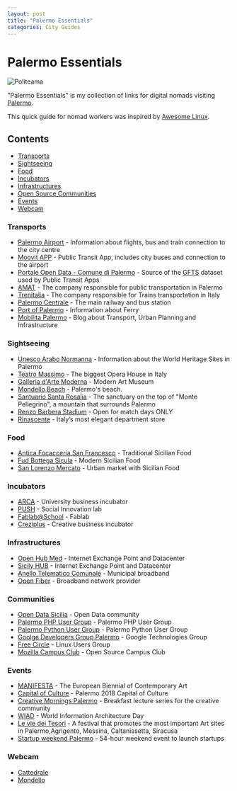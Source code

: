 ```yaml
---
layout: post
title: "Palermo Essentials"
categories: City Guides
---
```


# Palermo Essentials

![Politeama](https://raw.githubusercontent.com/marcofromsicily/blog/master/images/politeama.jpg)

"Palermo Essentials" is my collection of links for digital nomads visiting [Palermo](https://www.comune.palermo.it/).

This quick guide for nomad workers was inspired by [Awesome Linux](https://github.com/madbob/awesome-linux-dev).


## Contents

* [Transports](#transports)
* [Sightseeing](#sightseeing)
* [Food](#food)
* [Incubators](#incubators)
* [Infrastructures](#infrastructures)
* [Open Source Communities](#communities)
* [Events](#events)  
* [Webcam](#webcam)

### Transports

* [Palermo Airport](http://www.gesap.it/) - Information about flights, bus and train connection to the city centre
* [Moovit APP](https://www.moovitapp.com/) - Public Transit App, includes city buses and connection to the airport
* [Portale Open Data - Comune di Palermo](https://opendata.comune.palermo.it/) - Source of the [GFTS](https://en.wikipedia.org/wiki/General_Transit_Feed_Specification) dataset used by Public Transit Apps
* [AMAT](http://amat.pa.it/) - The company responsible for public transportation in Palermo
* [Trenitalia](http://www.trenitalia.com/) -  The company responsible for Trains transportation in Italy
* [Palermo Centrale](http://www.palermocentrale.it/) -  The main railway and bus station
* [Port of Palermo](http://www.portpalermo.it/) - Information about Ferry
* [Mobilita Palermo](http://palermo.mobilita.org/) - Blog about Transport, Urban Planning and Infrastructure


### Sightseeing

* [Unesco Arabo Normanna](http://www.unescoarabonormanna.it/) - Information about the World Heritage Sites in Palermo
* [Teatro Massimo](http://www.teatromassimo.it/) - The biggest Opera House in Italy
* [Galleria d'Arte Moderna](http://www.gampalermo.it/) - Modern Art Museum
* [Mondello Beach](http://umap.openstreetmap.fr/it/map/attivita-commerciali-mondello-promondello_157054#15/38.2068/13.3316) - Palermo's beach.
* [Santuario Santa Rosalia](http://www.santuariosantarosalia.it/) - The sanctuary on the top of "Monte Pellegrino", a mountain that surrounds Palermo
* [Renzo Barbera Stadium](http://palermocalcio.it/) - Open for match days ONLY
* [Rinascente](https://www.rinascente.it/) - Italy’s most elegant department store  

### Food

* [Antica Focacceria San Francesco](http://www.anticafocacceria.it) - Traditional Sicilian Food
* [Fud Bottega Sicula](http://www.fud.it/) - Modern Sicilian Food
* [San Lorenzo Mercato](http://www.sanlorenzomercato.it/) - Urban market with Sicilian Food


### Incubators

* [ARCA](http://www.consorzioarca.it/) - University business incubator
* [PUSH](http://www.wepush.org/) - Social Innovation lab
* [Fablab@School](https://www.fablabatschool.it/) - Fablab
* [Creziplus](https://www.creziplus.it/) - Creative business incubator

### Infrastructures

* [Open Hub Med](https://www.openhubmed.it/) - Internet Exchange Point and Datacenter
* [Sicily HUB](http://www.tisparkle.com/default.aspx?idPage=2509) - Internet Exchange Point and Datacenter
* [Anello Telematico Comunale](https://umap.openstreetmap.fr/it/map/anello-telematico-comunale-palermo_71124#13/38.1381/13.3880) - Municipal broadband
* [Open Fiber](http://openfiber.it/) - Broadband network provider

### Communities

* [Open Data Sicilia](http://opendatasicilia.it/) - Open Data community
* [Palermo PHP User Group](http://palermo.grusp.org/) - Palermo PHP User Group
* [Palermo Python User Group](https://www.facebook.com/groups/pythonuserspalermo/?fref=ts) - Palermo Python User Group
* [Goolge Developers Group Palermo](https://sites.google.com/site/palermogtug/) - Google Technologies Group
* [Free Circle](https://www.thefreecircle.org/) - Linux Users Group
* [Mozilla Campus Club](https://www.facebook.com/mccpalermo/) - Open Source Campus Club

### Events

* [MANIFESTA](http://m12.manifesta.org/) - The European Biennial of Contemporary Art
* [Capital of Culture](https://www.comune.palermo.it/capitale-cultura-2018.php) - Palermo 2018 Capital of Culture
* [Creative Mornings Palermo](https://creativemornings.com/cities/pmo) - Breakfast lecture series for the creative community
* [WIAD](http://www.wiadpalermo.com/) - World Information Architecture Day
* [Le vie dei Tesori](http://www.leviedeitesori.com/) - A festival that promotes the most important Art sites in Palermo,Agrigento, Messina, Caltanissetta, Siracusa
* [Startup weekend Palermo](http://www.swpalermo.it) - 54-hour weekend event to launch startups

### Webcam

* [Cattedrale](https://www.skylinewebcams.com/it/webcam/italia/sicilia/palermo/cattedrale-di-palermo.html)
* [Mondello](https://www.skylinewebcams.com/it/webcam/italia/sicilia/palermo/spiaggia-mondello.html)
